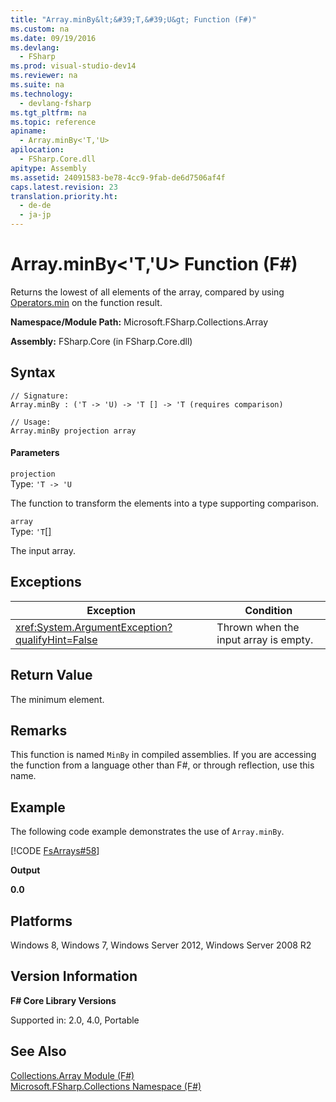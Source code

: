 ```yaml
---
title: "Array.minBy&lt;&#39;T,&#39;U&gt; Function (F#)"
ms.custom: na
ms.date: 09/19/2016
ms.devlang: 
  - FSharp
ms.prod: visual-studio-dev14
ms.reviewer: na
ms.suite: na
ms.technology: 
  - devlang-fsharp
ms.tgt_pltfrm: na
ms.topic: reference
apiname: 
  - Array.minBy<'T,'U>
apilocation: 
  - FSharp.Core.dll
apitype: Assembly
ms.assetid: 24091583-be78-4cc9-9fab-de6d7506af4f
caps.latest.revision: 23
translation.priority.ht: 
  - de-de
  - ja-jp
---
```

# Array.minBy&lt;&#39;T,&#39;U&gt; Function (F#)
Returns the lowest of all elements of the array, compared by using [Operators.min](../vs140/Operators.min--T--Function--F#-.md) on the function result.  
  
 **Namespace/Module Path:** Microsoft.FSharp.Collections.Array  
  
 **Assembly:** FSharp.Core (in FSharp.Core.dll)  
  
## Syntax  
  
```  
// Signature:  
Array.minBy : ('T -> 'U) -> 'T [] -> 'T (requires comparison)  
  
// Usage:  
Array.minBy projection array  
```  
  
#### Parameters  
 `projection`  
 Type: `'T -> 'U`  
  
 The function to transform the elements into a type supporting comparison.  
  
 `array`  
 Type: `'T`[&#91;&#93;](../vs140/Core.--T--Type--F#-2.md)  
  
 The input array.  
  
## Exceptions  
  
|Exception|Condition|  
|---------------|---------------|  
|<xref:System.ArgumentException?qualifyHint=False>|Thrown when the input array is empty.|  
  
## Return Value  
 The minimum element.  
  
## Remarks  
 This function is named `MinBy` in compiled assemblies. If you are accessing the function from a language other than F#, or through reflection, use this name.  
  
## Example  
 The following code example demonstrates the use of `Array.minBy`.  
  
 [!CODE [FsArrays#58](../CodeSnippet/VS_Snippets_Fsharp/fsarrays#58)]  
  
 **Output**  
  
 **0.0**   
## Platforms  
 Windows 8, Windows 7, Windows Server 2012, Windows Server 2008 R2  
  
## Version Information  
 **F# Core Library Versions**  
  
 Supported in: 2.0, 4.0, Portable  
  
## See Also  
 [Collections.Array Module (F#)](../Topic/Collections.Array%20Module%20\(F%23\).md)   
 [Microsoft.FSharp.Collections Namespace (F#)](../Topic/Microsoft.FSharp.Collections%20Namespace%20\(F%23\).md)
